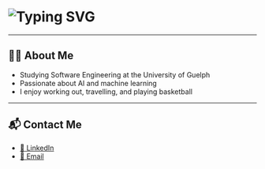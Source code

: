 <h1 align="left">
  <img 
    src="https://readme-typing-svg.herokuapp.com?font=Inter&weight=600&size=32&pause=1002&color=FFFFFF&center=false&vCenter=true&width=435&lines=Hi,+I'm+Louis+Nguyen" 
    alt="Typing SVG"/>
</h1>

---

## 👨‍💻 About Me

- Studying Software Engineering at the University of Guelph
- Passionate about AI and machine learning
- I enjoy working out, travelling, and playing basketball

---

## 📬 Contact Me

- [📎 LinkedIn](https://www.linkedin.com/in/louisnguyenn/)
- [📧 Email](mailto:lnguye25@uoguelph.ca)
